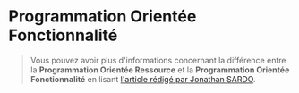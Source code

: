 # Programmation Orientée Fonctionnalité

> Vous pouvez avoir plus d'informations concernant la différence entre la **Programmation Orientée Ressource** et la **Programmation Orientée Fonctionnalité** en lisant [l'article rédigé par Jonathan SARDO](https://medium.com/@sardoj/programmation-orientee-ressources-vs-programmation-orientee-fonctionnalites-bfdb3b659849).

